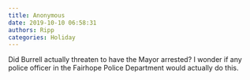 ```yaml
---
title: Anonymous
date: 2019-10-10 06:58:31
authors: Ripp
categories: Holiday
---
```


 Did Burrell actually threaten to have the Mayor arrested?  I wonder if any police officer in the Fairhope  Police Department would actually do this.